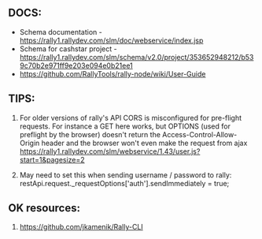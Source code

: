 

## DOCS: 

* Schema documentation - https://rally1.rallydev.com/slm/doc/webservice/index.jsp
* Schema for cashstar project - https://rally1.rallydev.com/slm/schema/v2.0/project/353652948212/b539c70b2e971ff9e203e094e0b21ee1
* https://github.com/RallyTools/rally-node/wiki/User-Guide


## TIPS:

1. For older versions of rally's API CORS is misconfigured for pre-flight requests. For instance a GET here works, but OPTIONS (used for preflight by the browser) doesn't return the Access-Control-Allow-Origin header and the browser won't even make the request from ajax
https://rally1.rallydev.com/slm/webservice/1.43/user.js?start=1&pagesize=2

2. May need to set this when sending username / password to rally:
  restApi.request._requestOptions['auth'].sendImmediately = true;


## OK resources:

1. https://github.com/jkamenik/Rally-CLI

